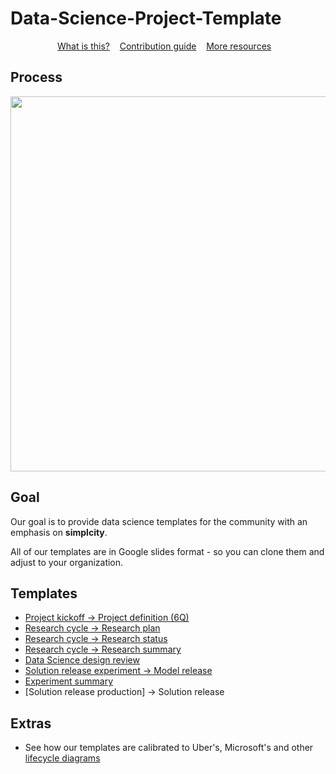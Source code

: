 # Data-Science-Project-Template

<p align="center">
	<a href="readme.md">What is this?</a>&nbsp;&nbsp;&nbsp;
	<a href="contributing.md">Contribution guide</a>&nbsp;&nbsp;&nbsp;
	<a href="more_resources.md">More resources</a>&nbsp;&nbsp;&nbsp;
</p>

## Process
<img src="https://miro.medium.com/max/2400/1*AnXmg5iOuAfi0fmCL4pxFg.png" width="600px" />


## Goal
Our goal is to provide data science templates for the community with an emphasis on **simplcity**.

All of our templates are in Google slides format - so you can clone them and adjust to your organization.



## Templates
* [Project kickoff -> Project definition (6Q)](https://docs.google.com/presentation/d/1RT_AAOEVc04E3Bksz9UaGE-VgE79Xg0kHhTOymJ6omU/edit?usp=sharing)
* [Research cycle -> Research plan](https://docs.google.com/presentation/d/1c5TTGYL-jesf71RxpZIlb45KQbeiDlcEnZNwY8Y5cBc/edit?usp=sharing)
* [Research cycle -> Research status](https://docs.google.com/presentation/d/13sh0ZOLDnJF0mKYWg1ZxaRfO6c-q6IlNhn2zwuksKGg/edit?usp=sharing)
* [Research cycle -> Research summary](https://docs.google.com/presentation/d/1dWIkpVIluAYeoOWww6B38pwHza9IpiTIFFHnjNkiFms/edit?usp=sharing)
* [Data Science design review](https://docs.google.com/presentation/d/1Q0k-uk4qpivCK3FBkWS1vg8621GlZAOEclK7Yq2al7E/edit?usp=sharing)
* [Solution release experiment -> Model release](https://docs.google.com/presentation/d/1mfoq8WtzKHFMD1ikuOPXby2jcOFEuh3_yQ3b28gLE7g/edit?usp=sharing)
* [Experiment summary](https://docs.google.com/presentation/d/1B7IcG8bo4L2J_T_o8l_Ux-5TDELT41lP97d3mvLwrvo/edit?usp=sharing)
* [Solution release production] -> Solution release

## Extras

* See how our templates are calibrated to Uber's, Microsoft's and other [lifecycle diagrams](lifecycles.md)

